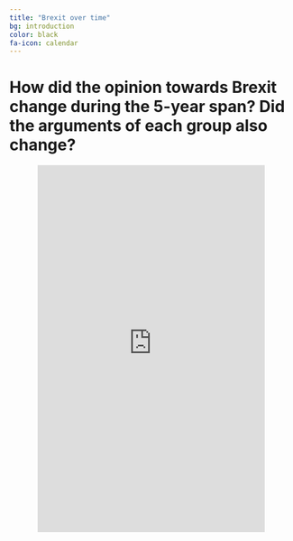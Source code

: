 ```yaml
---
title: "Brexit over time"
bg: introduction
color: black
fa-icon: calendar
---
```


# How did the opinion towards Brexit change during the 5-year span? Did the arguments of each group also change?

<div style="width: 80%; margin: auto;">
  <iframe src='https://cdn.knightlab.com/libs/timeline3/latest/embed/index.html?source=1rUZ8lnDeUFUbarLvWre5TsEoaWmLEXF8dYLlWjfZDfo&font=Default&lang=en&initial_zoom=1&height=650' width='100%' height='650' webkitallowfullscreen mozallowfullscreen allowfullscreen frameborder='0'></iframe>
</div>
